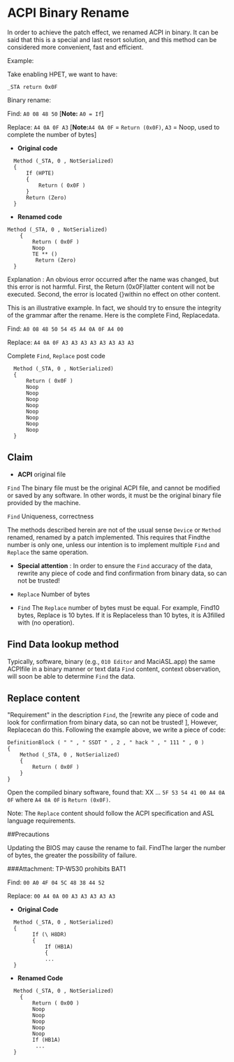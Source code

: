 # ACPI Binary Rename

In order to achieve the patch effect, we renamed ACPI in binary. It can be said that this is a special and last resort solution, and this method can be considered more convenient, fast and efficient.

Example:

Take enabling HPET, we want to have:

`_STA return 0x0F`

Binary rename:

Find: `A0 08 48 50` [**Note:** `A0 = If`]

Replace: `A4 0A 0F A3` [**Note:**`A4 0A 0F` = `Return (0x0F)`, `A3` = Noop, used to complete the number of bytes]

- **Original code**

```
  Method (_STA, 0 , NotSerialized)
  {
      If (HPTE)
      {
          Return ( 0x0F )
      }
      Return (Zero)
  }
```
- **Renamed code**

```
Method (_STA, 0 , NotSerialized)
    {
        Return ( 0x0F )
        Noop
        TE ** ()
         Return (Zero)
  }
```
  
Explanation : An obvious error occurred after the name was changed, but this error is not harmful. First, the Return (0x0F)latter content will not be executed. Second, the error is located {}within no effect on other content.

This is an illustrative example. In fact, we should try to ensure the integrity of the grammar after the rename. Here is the complete Find, Replacedata.

Find: `A0 08 48 50 54 45 A4 0A 0F A4 00`

Replace: `A4 0A 0F A3 A3 A3 A3 A3 A3 A3 A3`

Complete `Find`, `Replace` post code

```
  Method (_STA, 0 , NotSerialized)
  {
      Return ( 0x0F )
      Noop
      Noop
      Noop
      Noop
      Noop
      Noop
      Noop
      Noop
  }
```  
## Claim

- **ACPI** original file

 `Find` The binary file must be the original ACPI file, and cannot be modified or saved by any software. In other words, it must be the original binary file provided by the machine.

 `Find` Uniqueness, correctness

 The methods described herein are not of the usual sense `Device` or `Method` renamed, renamed by a patch implemented. This requires that Findthe number is only one, unless our intention is to implement multiple `Find` and `Replace` the same operation.

- **Special attention** : In order to ensure the `Find` accuracy of the data, rewrite any piece of code and find confirmation from binary data, so can not be trusted!

- `Replace` Number of bytes

- `Find` The `Replace` number of bytes must be equal. For example, Find10 bytes, Replace is 10 bytes. If it is Replaceless than 10 bytes, it is A3filled with (no operation).

## Find Data lookup method
Typically, software, binary (e.g., `010 Editor` and MaciASL.app) the same ACPIfile in a binary manner or text data `Find` content, context observation, will soon be able to determine `Find` the data.

## Replace content
"Requirement" in the description `Find`, the [rewrite any piece of code and look for confirmation from binary data, so can not be trusted! ], However, Replacecan do this. Following the example above, we write a piece of code:

    DefinitionBlock ( " " , " SSDT " , 2 , " hack " , " 111 " , 0 )
    {
        Method (_STA, 0 , NotSerialized)
        {
            Return ( 0x0F )
        }
    }
Open the compiled binary software, found that: XX ... `5F 53 54 41 00 A4 0A 0F` where `A4 0A 0F` is `Return (0x0F)`.

Note: The `Replace` content should follow the ACPI specification and ASL language requirements.

##Precautions

Updating the BIOS may cause the rename to fail. FindThe larger the number of bytes, the greater the possibility of failure.

###Attachment: TP-W530 prohibits BAT1

Find: `00 A0 4F 04 5C 48 38 44 52`

Replace: `00 A4 0A 00 A3 A3 A3 A3 A3`

- **Original Code**

```
  Method (_STA, 0 , NotSerialized)
  {
        If (\ H8DR)
        {
            If (HB1A)
            {
            ... 
  }
```  
- **Renamed Code**

```
  Method (_STA, 0 , NotSerialized)
    {
        Return ( 0x00 )
        Noop
        Noop
        Noop
        Noop
        Noop
        If (HB1A)
         ... 
  }
``` 
